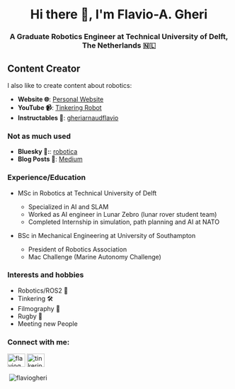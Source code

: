 <!--
**flaviogheri/flaviogheri** is a ✨ _special_ ✨ repository because its `README.md` (this file) appears on your GitHub profile.

Here are some ideas to get you started:

- 🔭 I’m currently working on ...
- 🌱 I’m currently learning ...
- 👯 I’m looking to collaborate on ...
- 🤔 I’m looking for help with ...
- 💬 Ask me about ...
- 📫 How to reach me: ...
- 😄 Pronouns: ...
- ⚡ Fun fact: ...
-->

<h1 align="center">Hi there 👋, I'm Flavio-A. Gheri</h1>
<h3 align="center">A Graduate Robotics Engineer at Technical University of Delft, The Netherlands 🇳🇱</h3>


## Content Creator
I also like to create content about robotics:
* **Website 🌐**: [Personal Website](https://flaviogheri.github.io/)
* **YouTube 📹**: [Tinkering Robot](https://youtube.com/@tinkeringrobot)
* **Instructables 🤖**: [gheriarnaudflavio](https://www.instructables.com/member/gheriarnaudflavio)

### Not as much used
* **Bluesky 🦋:**: [robotica](https://bsky.app/profile/robotica.bsky.social)
* **Blog Posts 📄**: [Medium](https://medium.com/@gheriarnaudflavio)

### Experience/Education 
* MSc in Robotics at Technical University of Delft
  * Specialized in AI and SLAM
  * Worked as AI engineer in Lunar Zebro (lunar rover student team)
  * Completed Internship in simulation, path planning and AI at NATO
  
* BSc in Mechanical Engineering at University of Southampton
  * President of Robotics Association
  * Mac Challenge (Marine Autonomy Challenge)

### Interests and hobbies
- Robotics/ROS2 🤖
- Tinkering 🛠️
- Filmography 🎥
- Rugby 🏉
- Meeting new People

<h3 align="left">Connect with me:</h3>
<p align="left">
<a href="https://linkedin.com/in/flavio-gheri" target="blank"><img align="center" src="https://raw.githubusercontent.com/rahuldkjain/github-profile-readme-generator/master/src/images/icons/Social/linked-in-alt.svg" alt="flaviogheri" height="30" width="40" /></a>
<a href="https://www.youtube.com/c/tinkeringrobot" target="blank"><img align="center" src="https://raw.githubusercontent.com/rahuldkjain/github-profile-readme-generator/master/src/images/icons/Social/youtube.svg" alt="tinkeringrobot" height="30" width="40" /></a>
</p>

<p>&nbsp;<img align="center" src="https://github-readme-stats.vercel.app/api?username=flaviogheri&show_icons=true&locale=en" alt="flaviogheri" /></p>
